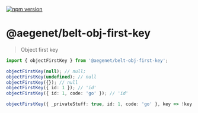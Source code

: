 [![npm version](https://img.shields.io/npm/v/@aegenet/belt-obj-first-key.svg)](https://www.npmjs.com/package/@aegenet/belt-obj-first-key)
<br>

# @aegenet/belt-obj-first-key

> Object first key

```typescript
import { objectFirstKey } from '@aegenet/belt-obj-first-key';

objectFirstKey(null); // null;
objectFirstKey(undefined); // null
objectFirstKey({}); // null
objectFirstKey({ id: 1 }); // 'id'
objectFirstKey({ id: 1, code: 'go' }); // 'id'

objectFirstKey({ _privateStuff: true, id: 1, code: 'go' }, key => !key.startsWith('_')); // 'id'
```
